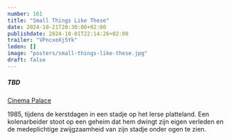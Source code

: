 ```yaml
---
number: 161
title: "Small Things Like These"
date: 2024-10-21T20:30:00+02:00
publishdate: 2024-10-01T22:14:26+02:00
trailer: "VPncxeXj5Yk"
leden: []
image: "posters/small-things-like-these.jpg"
draft: false
---
```


##### TBD

[Cinema Palace](https://cinema-palace.be/nl/film/small-things-these)

1985, tijdens de kerstdagen in een stadje op het Ierse platteland.
Een kolenarbeider stoot op een geheim dat hem dwingt zijn eigen verleden
en de medeplichtige zwijgzaamheid van zijn stadje onder ogen te zien.
<!--more-->
